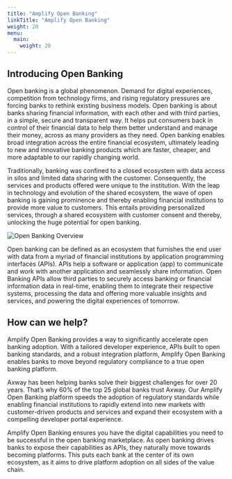 ```yaml
---
title: "Amplify Open Banking"
linkTitle: "Amplify Open Banking"
weight: 20
menu:
  main:
    weight: 20
---
```


## Introducing Open Banking

Open banking is a global phenomenon. Demand for digital experiences, competition from technology firms, and rising regulatory pressures are forcing banks to rethink existing business models. Open banking is about banks sharing financial information, with each other and with third parties, in a simple, secure and transparent way. It helps put consumers back in control of their financial data to help them better understand and manage their money, across as many providers as they need. Open banking enables broad integration across the entire financial ecosystem, ultimately leading to new and innovative banking products which are faster, cheaper, and more adaptable to our rapidly changing world.

Traditionally, banking was confined to a closed ecosystem with data access in silos and limited data sharing with the customer. Consequently, the services and products offered were unique to the institution. With the leap in technology and evolution of the shared ecosystem, the wave of open banking is gaining prominence and thereby enabling financial institutions to provide more value to customers. This entails providing personalized services, through a shared ecosystem with customer consent and thereby, unlocking the huge potential for open banking.

![Open Banking Overview](/Images/Open_Banking_Overview.png)

Open banking can be defined as an ecosystem that furnishes the end user with data from a myriad of financial institutions by application programming interfaces (APIs). APIs help a software or application (app) to communicate and work with another application and seamlessly share information. Open Banking APIs allow third parties to securely access banking or financial information data in real-time, enabling them to integrate their respective systems, processing the data and offering more valuable insights and services, and powering the digital experiences of tomorrow.

## How can we help?

Amplify Open Banking provides a way to significantly accelerate open banking adoption. With a tailored developer experience, APIs built to open banking standards, and a robust integration platform, Amplify Open Banking enables banks to move beyond regulatory compliance to a true open banking platform.

Axway has been helping banks solve their biggest challenges for over 20 years. That’s why 60% of the top 25 global banks trust Axway. Our Amplify Open Banking platform speeds the adoption of regulatory standards while enabling financial institutions to rapidly extend into new markets with customer-driven products and services and expand their ecosystem with a compelling developer portal experience.

Amplify Open Banking ensures you have the digital capabilities you need to be successful in the open banking marketplace. As open banking drives banks to expose their capabilities as APIs, they naturally move towards becoming platforms. This puts each bank at the center of its own ecosystem, as it aims to drive platform adoption on all sides of the value chain.
